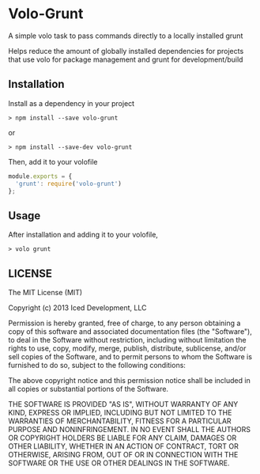# Volo-Grunt
A simple volo task to pass commands directly to a locally installed grunt

Helps reduce the amount of globally installed dependencies for projects that use volo for package management and grunt for development/build

## Installation

Install as a dependency in your project

    > npm install --save volo-grunt

or

    > npm install --save-dev volo-grunt

Then, add it to your volofile

```javascript
module.exports = {
  'grunt': require('volo-grunt')
};
```

## Usage

After installation and adding it to your volofile,

    > volo grunt

## LICENSE

The MIT License (MIT)

Copyright (c) 2013 Iced Development, LLC

Permission is hereby granted, free of charge, to any person obtaining a copy of this software and associated documentation files (the "Software"), to deal in the Software without restriction, including without limitation the rights to use, copy, modify, merge, publish, distribute, sublicense, and/or sell copies of the Software, and to permit persons to whom the Software is furnished to do so, subject to the following conditions:

The above copyright notice and this permission notice shall be included in all copies or substantial portions of the Software.

THE SOFTWARE IS PROVIDED "AS IS", WITHOUT WARRANTY OF ANY KIND, EXPRESS OR IMPLIED, INCLUDING BUT NOT LIMITED TO THE WARRANTIES OF MERCHANTABILITY, FITNESS FOR A PARTICULAR PURPOSE AND NONINFRINGEMENT. IN NO EVENT SHALL THE AUTHORS OR COPYRIGHT HOLDERS BE LIABLE FOR ANY CLAIM, DAMAGES OR OTHER LIABILITY, WHETHER IN AN ACTION OF CONTRACT, TORT OR OTHERWISE, ARISING FROM, OUT OF OR IN CONNECTION WITH THE SOFTWARE OR THE USE OR OTHER DEALINGS IN THE SOFTWARE.